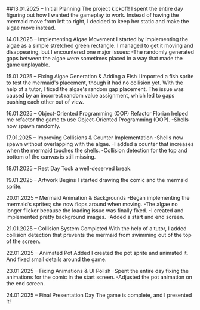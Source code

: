 ##13.01.2025 – Initial Planning
The project kickoff! I spent the entire day figuring out how I wanted the gameplay to work. Instead of having the mermaid move from left to right, I decided to keep her static and make the algae move instead.

14.01.2025 – Implementing Algae Movement
I started by implementing the algae as a simple stretched green rectangle. I managed to get it moving and disappearing, but I encountered one major issues:
    -The randomly generated gaps between the algae were sometimes placed in a way that made the game unplayable.

15.01.2025 – Fixing Algae Generation & Adding a Fish
I imported a fish sprite to test the mermaid's placement, though it had no collision yet.
With the help of a tutor, I fixed the algae's random gap placement. The issue was caused by an incorrect random value assignment, which led to gaps pushing each other out of view.

16.01.2025 – Object-Oriented Programming (OOP) Refactor
Florian helped me refactor the game to use Object-Oriented Programming (OOP).
    -Shells now spawn randomly.

17.01.2025 – Improving Collisions & Counter Implementation
    -Shells now spawn without overlapping with the algae.
    -I added a counter that increases when the mermaid touches the shells.
    -Collision detection for the top and bottom of the canvas is still missing.

18.01.2025 – Rest Day
Took a well-deserved break.

19.01.2025 – Artwork Begins
I started drawing the comic and the mermaid sprite.

20.01.2025 – Mermaid Animation & Backgrounds
    -Began implementing the mermaid’s sprites; she now flops around when moving.
    -The algae no longer flicker because the loading issue was finally fixed.
    -I created and implemented pretty background images.
    -Added a start and end screen.

21.01.2025 – Collision System Completed
With the help of a tutor, I added collision detection that prevents the mermaid from swimming out of the top of the screen.

22.01.2025 – Animated Pot Added
I created the pot sprite and animated it. And fixed small details around the game.

23.01.2025 – Fixing Animations & UI Polish
    -Spent the entire day fixing the animations for the comic in the start screen.
    -Adjusted the pot animation on the end screen.

24.01.2025 – Final Presentation Day
The game is complete, and I presented it!
